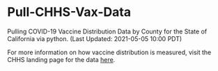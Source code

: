 # Pull-CHHS-Vax-Data
Pulling COVID-19 Vaccine Distribution Data by County for the State of California via python.
(Last Updated: 2021-05-05 10:00 PDT)

For more information on how vaccine distribution is measured, visit the CHHS landing page for the data [here](https://data.chhs.ca.gov/dataset/vaccine-progress-dashboard).
